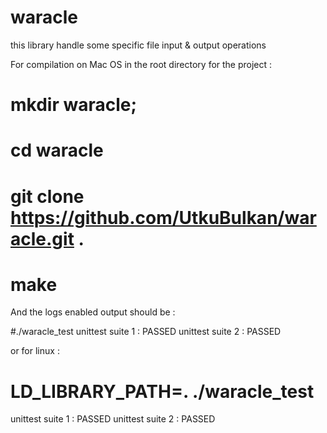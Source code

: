 # waracle
this library handle some specific file input &amp; output operations


For compilation on Mac OS in the root directory for the project :

# mkdir waracle;
# cd waracle
# git clone https://github.com/UtkuBulkan/waracle.git .
# make

And the logs enabled output should be :

#./waracle_test
unittest suite 1 : PASSED
unittest suite 2 : PASSED

or for linux :

# LD_LIBRARY_PATH=. ./waracle_test
unittest suite 1 : PASSED
unittest suite 2 : PASSED

